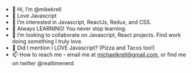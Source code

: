 - 👋 Hi, I’m @mikekrell
- 💞️ Love Javascript
- 👀 I’m interested in Javascript, ReactJs, Redux, and CSS. 
- 🌱 Always LEARNING! You never stop learning.
- 💞️ I’m looking to collaborate on Javascript, React projects. Find work doing something I truly love.
- 💞️ Did I mention I LOVE Javascript? (Pizza and Tacos too!)
- 📫 How to reach me - email me at michaelkrell@gmail.com, or find me on twitter @realtimenerd

